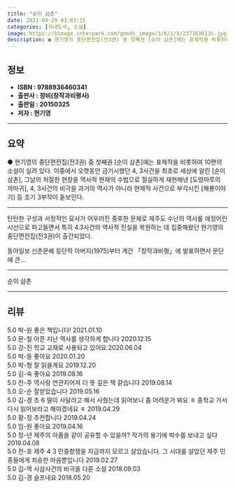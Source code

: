 ```yaml
---
title: "순이 삼촌"
date: 2021-04-29 03:03:15
categories: [국내도서, 소설]
image: https://bimage.interpark.com/goods_image/3/6/1/3/237163613s.jpg
description: ● 현기영의 중단편전집(전3권) 중 첫째권 [순이 삼촌]에는 표제작을 비롯하여 10편의 소설이 실려 있다. 이중에서 오랫동안 금기시했던 4, 3사건을 최초로 세상에 알린 [순이 삼촌], 그날의 처절한 현장을 역사적 현재의 수법으로 절실하게 재현해낸 [도령마루의 까마귀], 4, 3사건의
---
```


## **정보**

- **ISBN : 9788936460341**
- **출판사 : 창비(창작과비평사)**
- **출판일 : 20150325**
- **저자 : 현기영**

------



## **요약**

●  현기영의 중단편전집(전3권) 중 첫째권 [순이 삼촌]에는 표제작을 비롯하여 10편의 소설이 실려 있다. 이중에서 오랫동안 금기시했던 4, 3사건을 최초로 세상에 알린 [순이 삼촌], 그날의 처절한 현장을 역사적 현재의 수법으로 절실하게 재현해낸 [도령마루의 까마귀], 4, 3사건의 비극을 과거의 역사가 아니라 현재적 사건으로 부각시킨 [해룡이야기] 등 초기 3부작이 돋보인다.

------

탄탄한 구성과 서정적인 묘사가 어우러진 중후한 문체로 제주도 수난의 역사를 애정어린 시선으로 파고들면서 특히 4.3사건의 역사적 진실을 복원하는 데 집중해왔던 현기영의 중단편전집(전3권)이 출간되었다. 

동아일보 신춘문예 등단작 아버지(1975)부터 계간 「창작과비평」에 발표하면서 문단에 큰... 

------


순이 삼촌 

------


## **리뷰** 

5.0 박-원 좋은 책입니다! 2021.01.10 <br/>5.0 문-철 아픈 지난 역사를 생각하게 합니다 2020.12.15 <br/>5.0 강-진 학교 교재로 사용되고 있어요 2020.06.04 <br/>5.0 박-동 좋아요 2020.01.20 <br/>5.0 박-형 잘 읽을게요 2019.12.20 <br/>5.0 김-숙 좋아요 2019.08.16 <br/>5.0 전-주 역사랑 연관지어져 더 뜻 깊은 책 같습니다 2019.08.14 <br/>5.0 오-순 잘받았습니다 2019.05.16 <br/>5.0 김-경 초 6 딸이 사달라고 해서 사줬는데 읽어보니 좀 어려운가 봐요 ㅎ 중학교 가서 다시 읽어보라고 해야겠네요 ㅎ  2019.04.29 <br/>5.0 황-정 추천합니다 2019.04.24 <br/>5.0 임-원 좋아요  2019.04.16 <br/>5.0 정-년 제주의 아픔을 같이 공유할 수 있을까?
작가의 용기에 박수를 보내고 싶다 2019.04.08 <br/>5.0 전-호 제주 4 3 민중항쟁을 지금까지 모르고 살았습니다.
그 시대를 살았던 제주 민중들에게 죄송한 마음뿐입니다 2019.02.27 <br/>5.0 김-역 사삼사건의 비극을 다룬 소설 2018.09.03 <br/>5.0 김-경 슬프네요 2018.05.20 <br/>